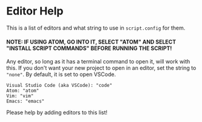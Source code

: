 # Editor Help
This is a list of editors and what string to use in `script.config` for them. 
#### NOTE: IF USING ATOM, GO INTO IT, SELECT "ATOM" AND SELECT "INSTALL SCRIPT COMMANDS" BEFORE RUNNING THE SCRIPT!
Any editor, so long as it has a terminal command to open it, will work with this. If you don't want your new project to open in an editor, set the string to `"none"`. By default, it is set to open VSCode.
```
Visual Studio Code (aka VSCode): "code"
Atom: "atom"
Vim: "vim"
Emacs: "emacs"
```
Please help by adding editors to this list!
